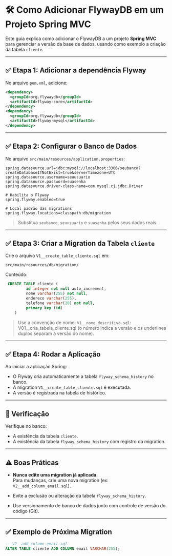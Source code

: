 
# 🛠️ Como Adicionar FlywayDB em um Projeto Spring MVC

Este guia explica como adicionar o FlywayDB a um projeto **Spring MVC** para gerenciar a versão da base de dados, usando como exemplo a criação da tabela `cliente`.

---
## ✅ Etapa 1: Adicionar a dependência Flyway

No arquivo `pom.xml`, adicione:

```xml
<dependency>
  <groupId>org.flywaydb</groupId>
  <artifactId>flyway-core</artifactId>
</dependency>
<dependency>
  <groupId>org.flywaydb</groupId>
  <artifactId>flyway-mysql</artifactId>
</dependency>
```

---

## ✅ Etapa 2: Configurar o Banco de Dados

No arquivo `src/main/resources/application.properties`:

```properties
spring.datasource.url=jdbc:mysql://localhost:3306/seubanco?createDatabaseIfNotExist=true&serverTimezone=UTC
spring.datasource.username=seuusuario
spring.datasource.password=suasenha
spring.datasource.driver-class-name=com.mysql.cj.jdbc.Driver

# Habilita o Flyway
spring.flyway.enabled=true

# Local padrão das migrations
spring.flyway.locations=classpath:db/migration
```

> Substitua `seubanco`, `seuusuario` e `suasenha` pelos seus dados reais.

---

## ✅ Etapa 3: Criar a Migration da Tabela `cliente`

Crie o arquivo `V1__create_table_cliente.sql` em:
```
src/main/resources/db/migration/
```

Conteúdo:

```sql
 CREATE TABLE cliente (
         id integer not null auto_increment,
         nome varchar(255) not null,
         endereco varchar(255),
         telefone varchar(20) not null,
         primary key (id)
    )
```

> Use a convenção de nome: `V1__nome_descritivo.sql`: V01__cria_tabela_cliente.sql
> (o número indica a versão e os underlines duplos separam a versão do nome).

---

## ✅ Etapa 4: Rodar a Aplicação

Ao iniciar a aplicação Spring:

- O Flyway cria automaticamente a tabela `flyway_schema_history` no banco.
- A migration `V1__create_table_cliente.sql` é executada.
- A versão é registrada na tabela de histórico.

---

## 🧪 Verificação

Verifique no banco:

- A existência da tabela `cliente`.
- A existência da tabela `flyway_schema_history` com registro da migration.

---
## ⚠️ Boas Práticas

- **Nunca edite uma migration já aplicada.**  
  Para mudanças, crie uma nova migration (ex: `V2__add_column_email.sql`).

- Evite a exclusão ou alteração da tabela `flyway_schema_history`.

- Use versionamento de banco de dados junto com controle de versão do código (Git).

---

## ✅ Exemplo de Próxima Migration

```sql
-- V2__add_column_email.sql
ALTER TABLE cliente ADD COLUMN email VARCHAR(255);
```
